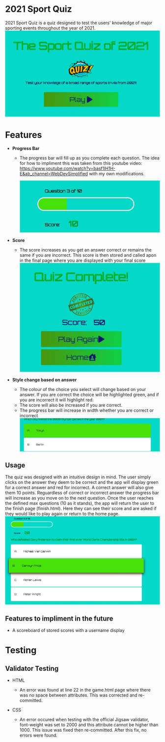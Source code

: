 # 2021 Sport Quiz

2021 Sport Quiz is a quiz designed to test the users' knowledge of major sporting events throughout the year of 2021.
![Image of the home page](assets/images/homepage.jpg)

# Features
- __Progress Bar__
    - The progress bar will fill up as you complete each question. The idea for how to impliment this was taken from this youtube video:
    https://www.youtube.com/watch?v=basf1lH1H-E&ab_channel=WebDevSimplified with my own modifications.

       ![Image of the progress bar](assets/images/progress.jpg)

- __Score__
    - The score increases as you get an answer correct or remains the same if you are incorrect.
    This score is then stored and called apon in the final page where you are displayed with your final score
    ![Image of the final page](assets/images/finish.jpg)

- __Style change based on answer__
    - The colour of the choice you select will change based on your answer. If you are correct the choice will be highlighted green, and if you are incorrect it will highlight red.
    - The score will also be increased if you are correct.
    - The progress bar will increase in width whether you are correct or incorrect
        ![Image of the choice style change](assets/images/style.jpg)
 
## Usage
The quiz was designed with an intuitive design in mind.
The user simply clicks on the answer they deem to be correct and the app will display green for a correct answer and red for incorrect.
A correct answer will also give them 10 points.
Reguardless of correct or incorrect answer the progress bar will increase as you move on to the next question.
Once the user reaches the defined max questions (10 as it stands), the app will return the user to the finish page (finish.html).
Here they can see their score and are asked if they would like to play again or return to the home page.
![Image of the game page](assets/images/game.jpg)

## Features to impliment in the future
 - A scoreboard of stored scores with a username display

 # Testing


 ## Validator Testing

 - HTML 
    - An error was found at line 22 in the game.html page where there was no space between attributes. This was corrected and re-committed. 

- CSS
    - An error occured when testing with the official Jigsaw validator, font-weight was set to 2000 and this attribute cannot be higher than 1000. This issue was fixed then re-committed. After this fix, no errors were found.
    
